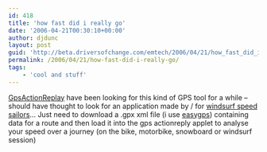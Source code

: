 ```yaml
---
id: 418
title: 'how fast did i really go'
date: '2006-04-21T00:30:10+00:00'
author: djdunc
layout: post
guid: 'http://beta.driversofchange.com/emtech/2006/04/21/how_fast_did_i_really_go/'
permalink: /2006/04/21/how-fast-did-i-really-go/
tags:
    - 'cool and stuff'
---
```


[GpsActionReplay](http://users.info.unicaen.fr/~mathet/gpsar/ "GpsActionReplay (www.gpsactionreplay.com)") have been looking for this kind of GPS tool for a while – should have thought to look for an application made by / for [windsurf speed sailors](http://www.gps-speedsurfing.com/gps.asp)… Just need to download a .gpx xml file (i use [easygps](http://www.easygps.com/)) containing data for a route and then load it into the gps actionreply applet to analyse your speed over a journey (on the bike, motorbike, snowboard or windsurf session)